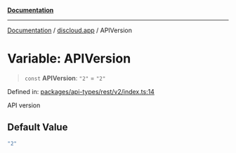 [**Documentation**](../../README.md)

***

[Documentation](../../packages.md) / [discloud.app](../README.md) / APIVersion

# Variable: APIVersion

> `const` **APIVersion**: `"2"` = `"2"`

Defined in: [packages/api-types/rest/v2/index.ts:14](https://github.com/discloud/discloud.app/blob/e06d08869d94db25520cbe5fdcc3cdbc242fb0cb/packages/api-types/rest/v2/index.ts#L14)

API version

## Default Value

```ts
"2"
```
